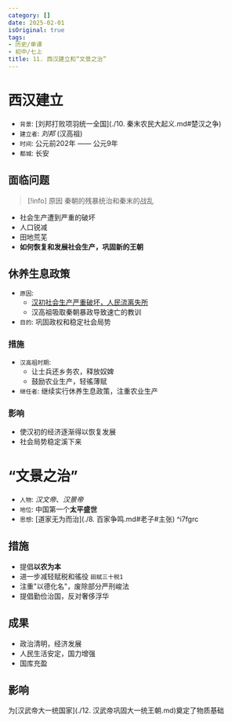 ```yaml
---
category: []
date: 2025-02-01
isOriginal: true
tags:
- 历史/单课
- 初中/七上
title: 11. 西汉建立和“文景之治”
---
```

# 西汉建立
- `背景`: [刘邦打败项羽统一全国](./10. 秦末农民大起义.md#楚汉之争)
- `建立者`: *刘邦* (汉高祖)
- `时间`: 公元前202年 —— 公元9年
- `都城`: 长安
## 面临问题
> [!info] 原因
> 秦朝的残暴统治和秦末的战乱

- 社会生产遭到严重的破坏
- 人口锐减
- 田地荒芜
- **如何恢复和发展社会生产，巩固新的王朝**
## 休养生息政策
- `原因`:
    - [汉初社会生产严重破坏，人民流离失所](#面临问题)
    - 汉高祖吸取秦朝暴政导致速亡的教训
- `目的`: 巩固政权和稳定社会局势
### 措施
- `汉高祖时期`: 
    - 让士兵还乡务农，释放奴婢
    - 鼓励农业生产，轻徭薄赋
- `继任者`: 继续实行休养生息政策，注重农业生产
### 影响
- 使汉初的经济逐渐得以恢复发展
- 社会局势稳定溪下来


# “文景之治”
- `人物`: *汉文帝*、*汉景帝*
- `地位`: 中国第一个**太平盛世**
- `思想`: [道家无为而治](./8. 百家争鸣.md#老子#主张) ^i7fgrc
## 措施
- 提倡**以农为本**
- 进一步减轻赋税和徭役 `田赋三十税1`
- 注重"以德化名"，废除部分严刑峻法
- 提倡勤俭治国，反对奢侈浮华
## 成果

- 政治清明，经济发展
- 人民生活安定，国力增强
- 国库充盈
## 影响
为[汉武帝大一统国家](./12. 汉武帝巩固大一统王朝.md)奠定了物质基础